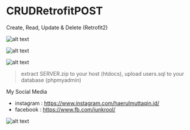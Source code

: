 # CRUDRetrofitPOST
Create, Read, Update &amp; Delete (Retrofit2)

![alt text](https://lh3.googleusercontent.com/znWv0XxYpvHl6zBUQRrq5KQKJTJCTPOKPO4l2v9sWDVgsRKIzrs4VYj1nhj-0qOTWRAy6qH9bgoNYdfyCG7zd1RWvLhkZQjm3OZCzNfYySpG_HU-LCL7j3wN_24YOKKa78iGLD9Twi25e25CYni01u_quGgAEfzBPQDD-p88A9EP_8YUSgCIxHsZyMKLNLxk_NWpEPdxt3VODZc0YG5N36BStZ1v7LNw1crVYoyYEuVtX6-oNWBzGvmm-OglVBkjEFqKsDhzu7n8GrI7ExUhcXtelx5yyB2GUQncHy2ympyc8bQKvKpsoLOBZt2IXdrxJzYB1llQ7hMIhqP9d13vWZfTbmMczoGvRKAzuOfeSGzBjjMrxWiQKc_BA8t512LTOBn67HzB8gaa4-d7i5_g1NLScFyKTr8-Pn8d_B4cE41zQiAEFma2NuStlVx4aLRPT3QFEMeZbeSS3MbiwLVzOWbJU1UK9ny2dNGs8ef1yP5AL3oj6J6P3uXQxceXREsPzNurccLN7H4WYqlHb_KKr1jkA3hE7tj8ayh8pl7Oq6ZoCnBRpx4OF_FNACazag=s355-w200-h355-no)

![alt text](https://lh3.googleusercontent.com/B72_zozPp-PHwQQlSpYwUYr7ysl5_utWFhUcL5kB0Kt0Jgr7MOGQrvateiiYOK01nkBBuva1ScrBan5KLQ0xcbnfWbUlp_UNi6t2iwmGgVcfmax5wHfAmD2LfoH7fdFQy50TZ5pirEXIIF1TLVYnAicEWUJUzP50fVDtJoN1sgyAZ4yeK6CBW7VOMxfatV0EBW53cy4rqn6doXyvBlfPzepMvxm6sbnPwJeqXFALGJbhM3Zcfyd8C-FkZfI0XIPmbgF3q_m8W_jqqvjUecKkTVfuGyvedUC-NjdJIR-OIW-L-gRvIid0POLNIR60r0wvXJdCAd-NS6QUYbzBUbGjbsxPBG5HPVxer_c46LLxSNK0Dt-sG9t1-Jw6sAKH6JY1LHt7N3IFT8P6IImRru4FhA3l_XM3id564LBGeRstxPXImQJBwkWduX7ICdEZKuu6KxjpEq9z28zAAeI1D6EWxRvbiuPoEo8ESO-WsPB-gASMyP1bjAKja4BZI2cf1BClDEUIHFEqRAZFkIQGVaiCUvEGiX5Bc_WngPaXDWKdzrYfh9zQXSzEfKIzyl2JWA=s355-w200-h355-no)

![alt text](https://lh3.googleusercontent.com/UAbvAvaf_FBAM_Knsh_woGbsfzSi6P6AGsr0sEAdUZgh-JR12f3aLj4U_l6dUBcKsHRBvRCvH4fobg7kvNdirubQvvphh1elq3NmsJkd_37xTCtZTeuwwtKg8zJBNL9PRsr0Z5bvIBCFu-Kyl1Q9Kdiqx5dCv42Y0aDq-HHhu8tdoW0_5oFbyqjcAw_wYLC1opafkS6XytcBiaDYXLOvmz_N8-pwQ_c3t_Tp5L00tmWyBT5xyW-6O47VUB5Fvq03ZPE1O0d14BtNPREr9LgIKW_mNBf5fK-8ZIh3a8sXdWLcyuk0lJOapPcV9QdBNo0kjFvY5oFo9QxfWV3s3STmEUqXaO8KMJFWZC_rEQhxasLIlrv3fagap1djKdwKgM6NjwPp2YUI9h1yAOvAQi5dN0Tom5EkWP6k9dQRt0L6eIXIqyNQB-o6-YUuGXqn5zL8ZvCFeoWl9PyznhP8-gbKKDV6EFdJDELnm74UI7vQl4oaPumculnbkplU5GGZ8ItcXVQrHNu7IooZi7hSh366eVGwHHA-buCYa8AVZCadjQy916T7UF_uocvBOKG3lQ=s355-w200-h355-no)


> extract SERVER.zip to your host (htdocs),
> upload users.sql to your database (phpmyadmin)

My Social Media
* instagram : https://www.instagram.com/haerulmuttaqin.id/ 
* facebook : https://www.fb.com/iunkrool/ 

![alt text](https://cdn.rawgit.com/jongracecox/anybadge/master/examples/awesomeness.svg)

